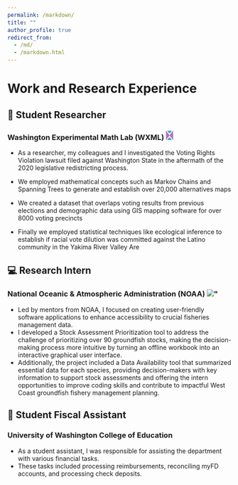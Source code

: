 ```yaml
---
permalink: /markdown/
title: ""
author_profile: true
redirect_from: 
  - /md/
  - /markdown.html
---
```


# Work and Research Experience

## 🔎 Student Researcher 
### Washington Experimental Math Lab (WXML) <img src="wxml.png" style="max-width: 1em; height: auto;" />
  - As a researcher, my colleagues and I investigated the Voting Rights Violation lawsuit filed against Washington State in the aftermath of the 2020 legislative redistricting process.

  - We employed mathematical concepts such as Markov Chains and Spanning Trees to generate and establish over 20,000 alternatives maps

  - We created a dataset that overlaps voting results from previous elections and demographic data using GIS mapping software for over 8000 voting precincts

  - Finally we employed statistical techniques like ecological inference to establish if racial vote dilution was committed against the Latino community in the Yakima River Valley Are

## 💻 Research Intern
### National Oceanic & Atmospheric Administration (NOAA) <img src="_pages\markdown.md\image.png" />"
  - Led by mentors from NOAA, I focused on creating user-friendly software applications to enhance accessibility to crucial fisheries management data. 
  - I developed a Stock Assessment Prioritization tool to address the challenge of prioritizing over 90 groundfish stocks, making the decision-making process more   intuitive by turning an offline workbook into an interactive graphical user interface. 
  - Additionally, the project included a Data Availability tool that summarized essential data for each species, providing decision-makers with key information to support stock assessments and offering the intern opportunities to improve coding skills and contribute to impactful West Coast groundfish fishery management planning.

## 📁 Student Fiscal Assistant 
### University of Washington College of Education 
  - As a student assistant, I was responsible for assisting the department with various financial tasks.
  - These tasks included processing reimbursements, reconciling myFD accounts, and processing check deposits.